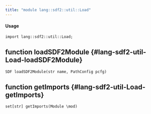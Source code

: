 ```yaml
---
title: "module lang::sdf2::util::Load"
---
```


#### Usage

`import lang::sdf2::util::Load;`


## function loadSDF2Module {#lang-sdf2-util-Load-loadSDF2Module}

```rascal
SDF loadSDF2Module(str name, PathConfig pcfg)

```

## function getImports {#lang-sdf2-util-Load-getImports}

```rascal
set[str] getImports(Module \mod)

```

